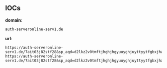 
## IOCs

__domain__:

```text
auth-serveronline-serv1.de
```
__url__:

```text
https://auth-serveronline-serv1.de/7ait03j82stf28&sp_aqd=d2lkz2v0tmftjhghjhgyuuyghjuyttyytfgbxjhaq&th=2/sender.php
https://auth-serveronline-serv1.de/7ait03j82stf28&sp_aqd=d2lkz2v0tmftjhghjhgyuuyghjuyttyytfgbxjhaq&th=2/
```